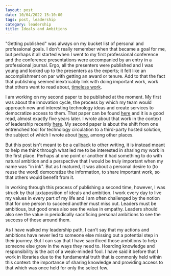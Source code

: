 ```yaml
---
layout: post
date: 10/04/2022 15:10:00
tags: post, leadership
category: leadership
title: Ideals and Ambitions
---
```


"Getting published" was always on my bucket list of personal and professional goals. I don't really remember when that became a goal for me, but perhaps it all started when I went to my first professional conference and the conference presentations were accompanied by an entry in a professional journal. Ergo, all the presenters were published and I was young and looked up to the presenters as the experts; it felt like an accomplishment on par with getting an award or tenure. Add to that the fact that publishing seemed inextricably link with doing important work, work that others want to read about, [timeless work](/2012/11/the-challenges-of-timeless-writing).

I am working on my second paper to be published at the moment. My first was about the innovation cycle, the process by which my team would approach new and interesting technology ideas and create services to democratize access to them. That paper can be found [here](https://dl.acm.org/doi/10.1145/3123458.3123460) and it is a good read, almost exactly five years later. I wrote about that work in the context of leadership recently [here](/2022/05/the-fair-process). My second paper is about the shift from one entrenched tool for technology circulation to a third-party hosted solution, the subject of which I wrote about [here](/2022/06/the-end), among other places.

But this post isn't meant to be a callback to other writing, it is instead meant to help me think through what led me to be interested in sharing my work in the first place. Perhaps at one point or another it had something to do with natural ambition and a perspective that I would be truly important when my name was "in ink". But as I matured, it was about a personal desire to (to reuse the word) democratize the information, to share important work, so that others would benefit from it.

In working through this process of publishing a second time, however, I was struck by that juxtaposition of ideals and ambition. I work every day to live my values in every part of my life and I am often challenged by the notion that for one person to succeed another must miss out. Leaders must be ambitious, but good ones also see the value in empathy. Leaders should also see the value in periodically sacrificing personal ambitions to see the success of those around them.

As I have walked my leadership path, I can't say that my actions and ambitions have never led to someone else missing out a potential step in their journey. But I can say that I have sacrificed those ambitions to help someone else grow in the ways they need to. Hoarding knowledge and responsibility is the act of a weak-minded fool. I have said it before that I work in libraries due to the fundamental truth that is commonly held within this context: the importance of sharing knowledge and providing access to that which was once held for only the select few.
